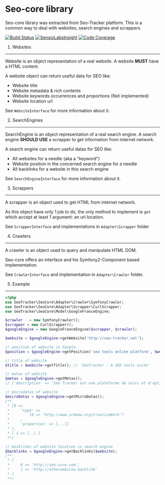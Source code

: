 Seo-core library
================

Seo-core library was extracted from Seo-Tracker platform.
This is a common way to deal with websites, search engines and scrappers.

[![Build Status](https://api.travis-ci.org/seotracker/seo-core.svg?branch=master)](https://travis-ci.org/seotracker/seo-core)
[![SensioLabsInsight](https://insight.sensiolabs.com/projects/2c440481-3f27-4b15-a635-e7d701ac1ae4/small.png)](https://insight.sensiolabs.com/projects/2c440481-3f27-4b15-a635-e7d701ac1ae4)
[![Code Coverage](https://scrutinizer-ci.com/g/seotracker/seo-core/badges/coverage.png?b=master)](https://scrutinizer-ci.com/g/seotracker/seo-core/?branch=master)


1) Websites
-----------

Website is an object representation of a real website.
A website **MUST** have a HTML content.

A website object can return useful data for SEO like:

* Website title
* Website metadata & rich contents
* Website keywords occurrences and proportions (Not implemented)
* Website location url

See ``WebsiteInterface`` for more information about it.

2) SearchEngines
----------------

SearchEngine is an object representation of a real search engine.
A search engine **SHOULD USE** a scrapper to get information from internet network.

A search engine can return useful datas for SEO like:

* All websites for a needle (aka a "keyword")
* Website position in the concerned search engine for a needle
* All backlinks for a website in this search engine

See ``SearchEngineInterface`` for more information about it.

3) Scrappers
------------

A scrapper is an object used to get HTML from internet network.

As this object have only 1 job to do, the only method to implement is ``get``
which accept at least 1 argument: an url location.

See ``ScrapperInterface`` and implementations in ``Adapter\Scrapper`` folder

4) Crawlers
-----------

A crawler is an object used to query and manipulate HTML DOM.

Seo-core offers an interface and his Symfony2-Component based implementation.

See ``CrawlerInterface`` and implementation in ``Adapter\Crawler`` folder.


5) Example
----------

```php
<?php
use SeoTracker\SeoCore\Adapter\Crawler\SymfonyCrawler;
use SeoTracker\SeoCore\Adapter\Scrapper\CurlScrapper;
use SeoTracker\SeoCore\Model\GoogleFranceEngine;

$crawler   = new SymfonyCrawler();
$scrapper = new CurlScrapper();
$googleEngine = new GoogleFranceEngine($scrapper, $crawler);

$website = $googleEngine->getWebsite('http://seo-tracker.net');

// position of website in Google
$position = $googleEngine->getPosition('seo tools online platform', $website); // 1

// title of website
$title = $website->getTitle(); // 'SeoTracker : A SEO tools suite'

// metas of website
$metas = $googleEngine->getMetas();
// ['description' => 'Seo Tracker est une plateforme de suivi et d'optimisation [..]']

// microdatas of website
$microDatas = $googleEngine->getMicroDatas();
/**
 * [0 =>
 *     'type' =>
 *         [0 => 'http://www.schema.org/CreativeWork']
 *     ,
 *     'properties' => [...]]
 * ],
 * [ 1 => [..] ]
 **/

// backlinks of website location in search engine
$backlinks = $googleEngine->getBacklinks($website);
/**
 * [
 *     0 => 'http://seo-core.com',
 *     1 => 'http://otherwebsite.backlink'
 * ]
 **/
```
